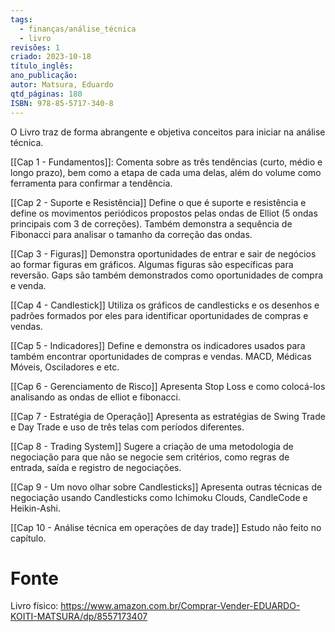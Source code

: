 ```yaml
---
tags:
  - finanças/análise_técnica
  - livro
revisões: 1
criado: 2023-10-18
título_inglês: 
ano_publicação: 
autor: Matsura, Eduardo
qtd_páginas: 180
ISBN: 978-85-5717-340-8
---
```

O Livro traz de forma abrangente e objetiva conceitos para iniciar na análise técnica.

[[Cap 1 - Fundamentos]]:
	Comenta sobre as três tendências (curto, médio e longo prazo), bem como a etapa de cada uma delas, além do volume como ferramenta para confirmar a tendência.

[[Cap 2 - Suporte e Resistência]]
	Define o que é suporte e resistência e define os movimentos periódicos propostos pelas ondas de Elliot (5 ondas principais com 3 de correções). Também demonstra a sequência de Fibonacci para analisar o tamanho da correção das ondas.

[[Cap 3 - Figuras]]
	Demonstra oportunidades de entrar e sair de negócios ao formar figuras em gráficos. Algumas figuras são específicas para reversão. Gaps são também demonstrados como oportunidades de compra e venda. 
	
[[Cap 4 - Candlestick]]
	Utiliza os gráficos de candlesticks e os desenhos e padrões formados por eles para identificar oportunidades de compras e vendas.

[[Cap 5 - Indicadores]]
	Define e demonstra os indicadores usados para também encontrar oportunidades de compras e vendas. MACD, Médicas Móveis, Osciladores e etc.
	
[[Cap 6 - Gerenciamento de Risco]]
	Apresenta Stop Loss e como colocá-los analisando as ondas de elliot e fibonacci.
	
[[Cap 7 - Estratégia de Operação]]
	Apresenta as estratégias de Swing Trade e Day Trade e uso de três telas com períodos diferentes.
	
[[Cap 8 - Trading System]]
	Sugere a criação de uma metodologia de negociação para que não se negocie sem critérios, como regras de entrada, saída e registro de negociações.
	
[[Cap 9 - Um novo olhar sobre Candlesticks]]
	Apresenta outras técnicas de negociação usando Candlesticks como Ichimoku Clouds, CandleCode e Heikin-Ashi.
	
[[Cap 10 - Análise técnica em operações de day trade]]
	Estudo não feito no capítulo.

# Fonte
Livro físico: https://www.amazon.com.br/Comprar-Vender-EDUARDO-KOITI-MATSURA/dp/8557173407